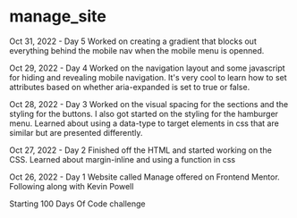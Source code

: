 # manage_site

Oct 31, 2022 - Day 5 Worked on creating a gradient that blocks out everything behind the mobile nav when the mobile menu is openned.

Oct 29, 2022 - Day 4
Worked on the navigation layout and some javascript for hiding and revealing mobile navigation. It's very cool to learn how to set attributes based on whether aria-expanded is set to true or false.

Oct 28, 2022 - Day 3
Worked on the visual spacing for the sections and the styling for the buttons. I also got started on the styling for the hamburger menu. Learned about using a data-type to target elements in css that are similar but are presented differently.

Oct 27, 2022 - Day 2
Finished off the HTML and started working on the CSS. Learned about margin-inline and using a function in css

Oct 26, 2022 - Day 1
Website called Manage offered on Frontend Mentor. Following along with Kevin Powell

Starting 100 Days Of Code challenge
